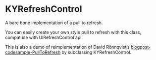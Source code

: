 KYRefreshControl
=================================

A bare bone implementation of a pull to refresh.

You can easily create your own style pull to refresh with this class, compatible with UIRefreshControl api.

This is also a demo of reimplementation of David Rönnqvist’s [blogpost-codesample-PullToRefresh](https://github.com/d-ronnqvist/blogpost-codesample-PullToRefresh
) by subclassing KYRefreshControl.

